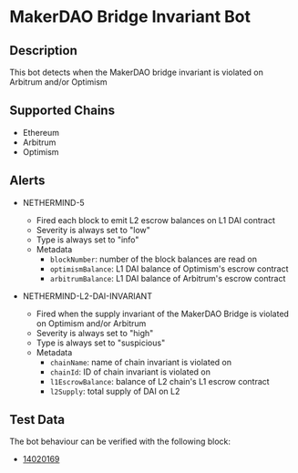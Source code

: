 # MakerDAO Bridge Invariant Bot

## Description

This bot detects when the MakerDAO bridge invariant is violated on Arbitrum and/or Optimism

## Supported Chains

- Ethereum
- Arbitrum
- Optimism

## Alerts

- NETHERMIND-5

  - Fired each block to emit L2 escrow balances on L1 DAI contract
  - Severity is always set to "low"
  - Type is always set to "info"
  - Metadata
    - `blockNumber`: number of the block balances are read on
    - `optimismBalance`: L1 DAI balance of Optimism's escrow contract
    - `arbitrumBalance`: L1 DAI balance of Arbitrum's escrow contract

- NETHERMIND-L2-DAI-INVARIANT
  - Fired when the supply invariant of the MakerDAO Bridge is violated on Optimism and/or Arbitrum
  - Severity is always set to "high"
  - Type is always set to "suspicious"
  - Metadata
    - `chainName`: name of chain invariant is violated on
    - `chainId`: ID of chain invariant is violated on
    - `l1EscrowBalance`: balance of L2 chain's L1 escrow contract
    - `l2Supply`: total supply of DAI on L2

## Test Data

The bot behaviour can be verified with the following block:

- [14020169](https://etherscan.io/block/14020169)
